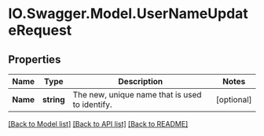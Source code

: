 # IO.Swagger.Model.UserNameUpdateRequest
## Properties

Name | Type | Description | Notes
------------ | ------------- | ------------- | -------------
**Name** | **string** | The new, unique name that is used to identify. | [optional] 

[[Back to Model list]](../README.md#documentation-for-models) [[Back to API list]](../README.md#documentation-for-api-endpoints) [[Back to README]](../README.md)

